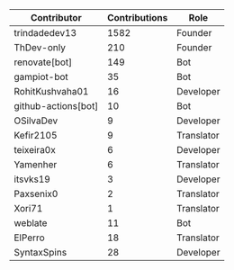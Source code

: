 | Contributor | Contributions | Role |
| ------------ | -------------- | ---- |
| trindadedev13 | 1582 | Founder |
| ThDev-only | 210 | Founder |
| renovate[bot] | 149 | Bot |
| gampiot-bot | 35 | Bot |
| RohitKushvaha01 | 16 | Developer |
| github-actions[bot] | 10 | Bot |
| OSilvaDev | 9 | Developer |
| Kefir2105 | 9 | Translator |
| teixeira0x | 6 | Developer |
| Yamenher | 6 | Translator |
| itsvks19 | 3 | Developer |
| Paxsenix0 | 2 | Translator |
| Xori71 | 1 | Translator |
| weblate | 11 | Bot |
| ElPerro | 18 | Translator |
| SyntaxSpins | 28 | Developer |
